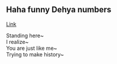 ## Haha funny Dehya numbers

[Link](https://jiawei-liao.github.io/Dehya-Clicker/)

Standing here~  
I realize~  
You are just like me~  
Trying to make history~  